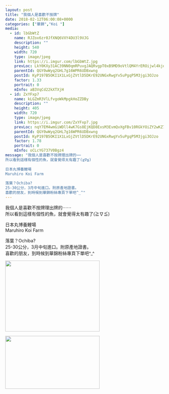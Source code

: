 ```yaml
---
layout: post
title: "我個人是喜歡不按牌" 
date: 2018-02-12T06:00:08+0000 
categories: ["華錦","Koi "] 
media:
  - id: lbGbWtZ
    name: RJZox6zr0JfXNQ6VXY4DU3l9VJG
    description: ""   
    height: 540
    width: 720
    type: image/jpeg
    link: https://i.imgur.com/lbGbWtZ.jpg
    prevLoc: LkY0KXy31AC39NN0qmRPuvgJAQRvgpT0xB9MD9oVtlQM4YrEROijwl4kjojViJy69yoD18F05RDmyMVOc393VPvEzwuvAvyV4v4vSm3NMV1gwxsl0oQ2XOJlc71PovYBm2T3rXwpLnQ1uq0N9D4XooTxGKv7r8DOh7BqX725JNiYZZ5GmA7niXBAWNNvpZSZo7N7N6rvin3QPWLWgwcxz0o4OBz5fNB0AgOrQKCDx8OG8XPAu0kQmVqZkltR97RZLAXwcwy
    parentId: QGY0wWyq2GHL7g16WPR6UDBxwng
    postId: KyP197B5OKI1X1LxGjZVtlD5DKrE92UNGxRwgYv5uPgqP5M3jgi3OJzo
    factor: 1.33
    portrait: 0
    mInfo: aB3VqCd22kXTXjH
  - id: ZxYFxp7
    name: kLGZmR3VlLfvgoWkMpgkHoZZDBy
    description: ""   
    height: 405
    width: 720
    type: image/jpeg
    link: https://i.imgur.com/ZxYFxp7.jpg
    prevLoc: nqY7EM4wmGiWDll4wK7Gs8EjKQD8ExsM3EvmQvXgFBv10RGkYOiZY2wKZ72RtoPL7wkDWWcBD50jqPPJIAGAXzq1L9S3ZLAVnM1PiGkV2EvQrJuE7vj3Djm4tJ4AoPAqA3S6KgJNZPRKtjMoO1zgPYsKExonPlBnHonk2wpGGZfLKzmqErB2hBOw7YE6YQFgKpRK18X5il91oj81NMCWgQOpvrj6sX3lzqm5JVuLX2zBQmARTJnLD9qg0mipP0oJADDksjAxp8
    parentId: QGY0wWyq2GHL7g16WPR6UDBxwng
    postId: KyP197B5OKI1X1LxGjZVtlD5DKrE92UNGxRwgYv5uPgqP5M3jgi3OJzo
    factor: 1.78
    portrait: 0
    mInfo: oCLcYG737V0Bgz4
message: "我個人是喜歡不按牌理出牌的⋯⋯  
所以看到這樣有個性的魚，就會覺得太有趣了(≧∇≦)  
  
日本丸博養鯉場  
Maruhiro Koi Farm  
  
落葉？Ochiba?  
25-30公分，3月中旬進口。附原產地證書。  
喜歡的朋友，到時候到華錦粉絲專頁下單吧^_^"
---
```


我個人是喜歡不按牌理出牌的⋯⋯  
所以看到這樣有個性的魚，就會覺得太有趣了(≧∇≦)  
  
日本丸博養鯉場  
Maruhiro Koi Farm  
  
落葉？Ochiba?  
25-30公分，3月中旬進口。附原產地證書。  
喜歡的朋友，到時候到華錦粉絲專頁下單吧^_^


[//]: #media:  
<a href="https://i.imgur.com/lbGbWtZ.jpg"><img src="https://i.imgur.com/lbGbWtZ.jpg" height="225" width="300" /></a> 
  

<a href="https://i.imgur.com/ZxYFxp7.jpg"><img src="https://i.imgur.com/ZxYFxp7.jpg" height="168" width="300" /></a> 
 
